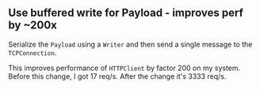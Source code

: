 ## Use buffered write for Payload - improves perf by ~200x

Serialize the `Payload` using a `Writer` and then send a single message
to the `TCPConnection`.

This improves performance of `HTTPClient` by factor 200 on my system.  Before
this change, I got 17 req/s. After the change it's 3333 req/s.

